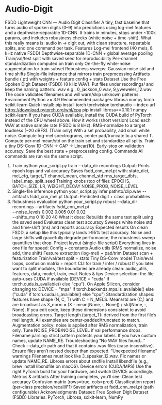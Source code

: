# Audio-Digit
FSDD Lightweight CNN — Audio Digit Classifier
A tiny, fast baseline that turns audio of spoken digits (0–9) into predictions using log-mel features and a depthwise-separable 1D-CNN. It trains in minutes, stays under ~100k params, and includes robustness checks (white noise + time-shift).
What this really means is: audio in → digit out, with clean structure, repeatable splits, and one command per task.
Features
Log-mel frontend (40 mels, 8 kHz native FSDD)
Depthwise-separable 1D-CNN + global average pooling
Train/val/test split with saved seed for reproducibility
Per-channel standardization computed on train only
On-the-fly white-noise augmentation for train subset
Robustness sweeps: Gaussian noise std and time shifts
Single-file inference that mirrors train preprocessing
Artifacts bundle (.pt) with weights + feature config + stats
Dataset
Use the Free Spoken Digit Dataset (FSDD) (8 kHz WAV). Put files under recordings/ and keep the naming pattern:
<digit>_<speaker>_<index>.wav
e.g., 0_jackson_0.wav, 9_yweweler_12.wav
The code validates filenames and will warn/skip unknown patterns.
Environment
Python >= 3.9
Recommended packages:
librosa
numpy
torch
scikit-learn
Quick install:
pip install torch torchvision torchaudio --index-url https://download.pytorch.org/whl/cpu
pip install librosa==0.10.1 numpy scikit-learn
If you have CUDA available, install the CUDA build of PyTorch instead of the CPU wheel above.
How it works (short version)
Load each WAV at native sample rate (FSDD is 8 kHz).
RMS-normalize to a target loudness (−20 dBFS).
(Train only) With a set probability, add small white noise.
Compute log-mel spectrograms, center pad/truncate to a shared T.
Compute per-mel mean/std on the train set and standardize all splits.
Train a tiny DS-Conv 1D-CNN → GAP → Linear(10).
Early-stop on validation accuracy. Save the best state + preprocessing config.
Commands
All commands are run via the same script.
1) Train
python your_script.py train --data_dir recordings
Output:
Prints epoch logs and val accuracy
Saves fsdd_cnn_mel.pt with:
state_dict, mel_cfg, target_T
channel_mean, channel_std
rms_target_dbfs, label_map, split_seed
Training knobs (top of file):
EPOCHS, BATCH_SIZE, LR, WEIGHT_DECAY
NOISE_PROB, NOISE_LEVEL
2) Single-file inference
python your_script.py infer path/to/clip.wav --artifacts fsdd_cnn_mel.pt
Output:
Predicted digit + class probabilities
3) Robustness evaluation
python your_script.py robust --data_dir recordings --artifacts fsdd_cnn_mel.pt \
  --noise_levels 0.002 0.005 0.01 0.02 \
  --shifts_ms 0 10 20 40
What it does:
Rebuilds the same test split using the saved seed
Evaluates clean test accuracy
Sweeps white noise std and time-shift (ms) and reports accuracy
Expected results
On clean FSDD, a setup like this typically lands >95% test accuracy. Noise and large shifts will gracefully degrade performance; the robustness sweep quantifies that drop.
Project layout (single-file script)
Everything lives in one file for speed:
Config + constants
Audio utils (RMS normalize, noise add, time shift)
Feature extraction (log-mel) + pad/trim
Dataset scan + featurization
Train/val/test split + stats
Tiny DS-Conv model
Train/eval loops, confusion matrix + report
CLI for train / infer / robust
If you later want to split modules, the boundaries are already clean: audio_utils, features, data, model, train, eval.
Notes & tips
Device selection: the file auto-uses CUDA if available (DEVICE = "cuda" if torch.cuda.is_available() else "cpu").
On Apple Silicon, consider changing to:
DEVICE = "mps" if torch.backends.mps.is_available() else ("cuda" if torch.cuda.is_available() else "cpu")
Standardization shapes: features have shape (N, C, T) with C = N_MELS. Mean/std are (C,) and are broadcast as X_norm = (X - mean[None, :, None]) / std[None, :, None]. If you edit code, keep these dimensions consistent to avoid broadcasting errors.
Target length (target_T): derived from the first file’s mel length. All examples are center-padded/truncated to match.
Augmentation policy: noise is applied after RMS normalization, train only. Tune NOISE_PROB/NOISE_LEVEL if val performance drops.
Filename parsing: strict pattern protects your labels. If you have custom names, update NAME_RE.
Troubleshooting
“No WAV files found…”
Check --data_dir path and that it contains .wav files (case-insensitive). Ensure files aren’t nested deeper than expected.
“Unexpected filename” warnings
Filenames must look like 3_speaker_12.wav. Fix names or update NAME_RE.
Librosa errors about sndfile
Install libsndfile (e.g., brew install libsndfile on macOS).
Device errors (CUDA/MPS)
Use the right PyTorch build for your hardware, and switch DEVICE accordingly.
Metrics & artifacts
After training completes, you’ll see:
Clean test accuracy
Confusion matrix (rows=true, cols=pred)
Classification report (per-class precision/recall/F1)
Saved artifacts at fsdd_cnn_mel.pt (path configurable)
Acknowledgments
Dataset: Free Spoken Digit Dataset (FSDD)
Libraries: PyTorch, Librosa, scikit-learn, NumPy
